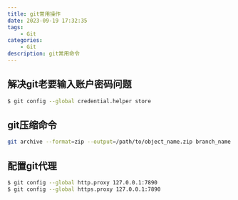```yaml
---
title: git常用操作
date: 2023-09-19 17:32:35
tags:
    - Git
categories: 
    - Git
description: git常用命令
---
```


## 解决git老要输入账户密码问题
```sh
$ git config --global credential.helper store
```

## git压缩命令
```sh
git archive --format=zip --output=/path/to/object_name.zip branch_name
```

## 配置git代理
```sh
$ git config --global http.proxy 127.0.0.1:7890
$ git config --global https.proxy 127.0.0.1:7890
```

